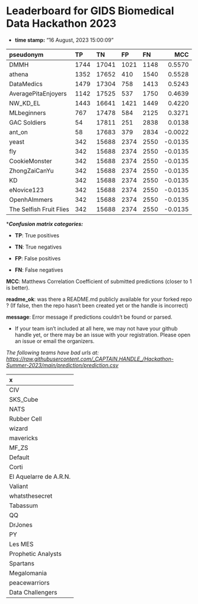 # Leaderboard for GIDS Biomedical Data Hackathon 2023

-   **time stamp:** “16 August, 2023 15:00:09”

| pseudonym               | TP   | TN    | FP   | FN   |     MCC |
|:------------------------|:-----|:------|:-----|:-----|--------:|
| DMMH                    | 1744 | 17041 | 1021 | 1148 |  0.5570 |
| athena                  | 1352 | 17652 | 410  | 1540 |  0.5528 |
| DataMedics              | 1479 | 17304 | 758  | 1413 |  0.5243 |
| AveragePitaEnjoyers     | 1142 | 17525 | 537  | 1750 |  0.4639 |
| NW_KD_EL                | 1443 | 16641 | 1421 | 1449 |  0.4220 |
| MLbeginners             | 767  | 17478 | 584  | 2125 |  0.3271 |
| GAC Soldiers            | 54   | 17811 | 251  | 2838 |  0.0138 |
| ant_on                  | 58   | 17683 | 379  | 2834 | -0.0022 |
| yeast                   | 342  | 15688 | 2374 | 2550 | -0.0135 |
| fly                     | 342  | 15688 | 2374 | 2550 | -0.0135 |
| CookieMonster           | 342  | 15688 | 2374 | 2550 | -0.0135 |
| ZhongZaiCanYu           | 342  | 15688 | 2374 | 2550 | -0.0135 |
| KD                      | 342  | 15688 | 2374 | 2550 | -0.0135 |
| eNovice123              | 342  | 15688 | 2374 | 2550 | -0.0135 |
| OpenhAImmers            | 342  | 15688 | 2374 | 2550 | -0.0135 |
| The Selfish Fruit Flies | 342  | 15688 | 2374 | 2550 | -0.0135 |

\****Confusion matrix categories:***

-   **TP**: True positives

-   **TN**: True negatives

-   **FP**: False positives

-   **FN**: False negatives

**MCC**: Matthews Correlation Coefficient of submitted predictions
(closer to 1 is better).

**readme_ok**: was there a README.md publicly available for your forked
repo ? (If false, then the repo hasn’t been created yet or the handle is
incorrect)

**message**: Error message if predictions couldn’t be found or parsed.

-   If your team isn’t included at all here, we may not have your github
    handle yet, or there may be an issue with your registration. Please
    open an issue or email the organizers.

*The following teams have bad urls at:
<https://raw.githubusercontent.com/_CAPTAIN.HANDLE_/Hackathon-Summer-2023/main/prediction/prediction.csv>*

| x                      |
|:-----------------------|
| CIV                    |
| SKS_Cube               |
| NATS                   |
| Rubber Cell            |
| wizard                 |
| mavericks              |
| MF_ZS                  |
| Default                |
| Corti                  |
| El Aquelarre de A.R.N. |
| Valiant                |
| whatsthesecret         |
| Tabassum               |
| QQ                     |
| DrJones                |
| PY                     |
| Les MES                |
| Prophetic Analysts     |
| Spartans               |
| Megalomania            |
| peacewarriors          |
| Data Challengers       |
